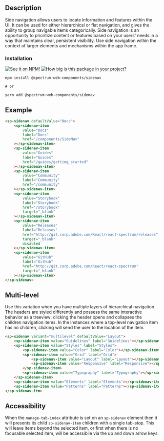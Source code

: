 ## Description

Side navigation allows users to locate information and features within the UI.
It can be used for either hierarchical or flat navigation, and gives the ability
to group navigable items categorically. Side navigation is an opportunity to
prioritize content or features based on your users’ needs in a way that
maintains clear, persistent visibility. Use side navigation within the context
of larger elements and mechanisms within the app frame.

### Installation

[![See it on NPM!](https://img.shields.io/npm/v/@spectrum-web-components/sidenav?style=for-the-badge)](https://www.npmjs.com/package/@spectrum-web-components/sidenav)
[![How big is this package in your project?](https://img.shields.io/bundlephobia/minzip/@spectrum-web-components/sidenav?style=for-the-badge)](https://bundlephobia.com/result?p=@spectrum-web-components/sidenav)

```
npm install @spectrum-web-components/sidenav

# or

yarn add @spectrum-web-components/sidenav
```

## Example

```html
<sp-sidenav defaultValue="Docs">
    <sp-sidenav-item
        value="Docs"
        label="Docs"
        href="/components/SideNav"
    ></sp-sidenav-item>
    <sp-sidenav-item
        value="Guides"
        label="Guides"
        href="/guides/getting_started"
    ></sp-sidenav-item>
    <sp-sidenav-item
        value="Community"
        label="Community"
        href="/community"
    ></sp-sidenav-item>
    <sp-sidenav-item
        value="Storybook"
        label="Storybook"
        href="/storybook"
        target="_blank"
    ></sp-sidenav-item>
    <sp-sidenav-item
        value="Releases"
        label="Releases"
        href="http://git.corp.adobe.com/React/react-spectrum/releases"
        target="_blank"
        disabled
    ></sp-sidenav-item>
    <sp-sidenav-item
        value="GitHub"
        label="GitHub"
        href="http://git.corp.adobe.com/React/react-spectrum"
        target="_blank"
    ></sp-sidenav-item>
</sp-sidenav>
```

## Multi-level

Use this variation when you have multiple layers of hierarchical navigation. The
headers are styled differently and possess the same interactive behavior as a
treeview; clicking the header opens and collapses the children navigation items.
In the instances where a top-level navigation item has no children, clicking
will send the user to the location of the item.

```html
<sp-sidenav variant="multilevel" defaultValue="Layout">
    <sp-sidenav-item value="Guidelines" label="Guidelines"></sp-sidenav-item>
    <sp-sidenav-item value="Styles" label="Styles">
        <sp-sidenav-item value="Color" label="Color"></sp-sidenav-item>
        <sp-sidenav-item value="Grid" label="Grid">
            <sp-sidenav-item value="Layout" label="Layout"></sp-sidenav-item>
            <sp-sidenav-item value="Responsive" label="Responsive"></sp-sidenav-item>
        </sp-sidenav-item>
        <sp-sidenav-item value="Typography" label="Typography"></sp-sidenav-item>
    </sp-sidenav-item>
    <sp-sidenav-item value="Elements" label="Elements"></sp-sidenav-item>
    <sp-sidenav-item value="Patterns" label="Patterns"></sp-sidenav-item>
</sp-sidenav-itm>
```

## Accessibility

When the `manage-tab-index` attribute is set on an `sp-sidenav` element then it will presents its child `sp-sidenav-item` children with a single tab-stop. This will leave items beyond the selected item, or first when there is no focusable selected item, will be accessibile via the up and down arrow keys.
